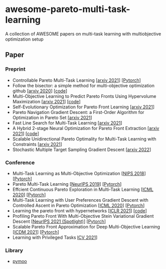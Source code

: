 # awesome-pareto-multi-task-learning
A collection of AWESOME papers on multi-task learning with multiobjective optimization setup

## Paper
### Preprint
 - Controllable Pareto Multi-Task Learning [[arxiv 2021](https://arxiv.org/pdf/2010.06313.pdf)] [[Pytorch](https://openreview.net/attachment?id=5mhViEOQxaV&name=supplementary_material)]
 - Follow the bisector: a simple method for multi-objective optimization github [[arxiv 2020](https://arxiv.org/abs/2007.06937)] [[code](https://github.com/amkatrutsa/edm)]
 - Multi-Objective Learning to Predict Pareto Fronts Using Hypervolume Maximization [[arxiv 2021](https://arxiv.org/pdf/2102.04523.pdf)] [[code](https://github.com/timodeist/multi_objective_learning)]
 - Self-Evolutionary Optimization for Pareto Front Learning [[arxiv 2021](https://arxiv.org/pdf/2110.03461.pdf)]
 - Pareto Navigation Gradient Descent: a First-Order Algorithm for Optimization in Pareto Set [[arxiv 2021](https://arxiv.org/pdf/2110.08713)]
 - Fast Line Search for Multi-Task Learning [[arxiv 2021](https://arxiv.org/abs/2110.00874)]
 - A Hybrid 2-stage Neural Optimization for Pareto Front Extraction [[arxiv 2021](https://arxiv.org/abs/2101.11684)] [[code](https://openreview.net/attachment?id=UOj0MV__Cr&name=supplementary_material)]
 - Scalable Unidirectional Pareto Optimality for Multi-Task Learning with Constraints [[arxiv 2021](https://arxiv.org/abs/2110.15442)]
 - Stochastic Multiple Target Sampling Gradient Descent [[arxiv 2022](https://arxiv.org/abs/2206.01934?fbclid=IwAR0DctSaeZhpvgJeYZO1RNCxCy4DR-PSB65qKOFklALv2rCyUw6W2sNAssw)]

### Conference
 - Multi-Task Learning as Multi-Objective Optimization [[NIPS 2018](https://arxiv.org/pdf/1810.04650.pdf)] [[Pytorch](https://github.com/isl-org/MultiObjectiveOptimization)]
 - Pareto Multi-Task Learning  [[NeurIPS 2019](https://proceedings.neurips.cc/paper/2019/file/685bfde03eb646c27ed565881917c71c-Paper.pdf)] [[Pytorch](https://github.com/Xi-L/ParetoMTL)]
 - Effcient Continuous Pareto Exploration in Multi-Task Learning [[ICML 2020](http://proceedings.mlr.press/v119/ma20a/ma20a.pdf)] [[Pytorch](https://github.com/mit-gfx/ContinuousParetoMTL)]
 - Multi-Task Learning with User Preferences Gradient Descent with Controlled Ascent in Pareto Optimization [[ICML 2020](http://proceedings.mlr.press/v119/mahapatra20a/mahapatra20a.pdf)] [[Pytorch](https://github.com/dbmptr/EPOSearch)]
 - Learning the pareto front with hypernetworks [[ICLR 2021](https://arxiv.org/pdf/2010.04104.pdf)] [[code](https://github.com/AvivNavon/pareto-hypernetworks)]
 - Profiling Pareto Front With Multi-Objective Stein Variational Gradient Descent [[NeurIPS 2021 (Spotlight)](https://proceedings.neurips.cc/paper/2021/file/7bb16972da003e87724f048d76b7e0e1-Paper.pdf)] [[Pytorch](https://github.com/gnobitab/MultiObjectiveSampling)]
 - Scalable Pareto Front Approximation for Deep Multi-Objective Learning [[ICDM 2021](https://128.84.4.13/pdf/2103.13392.pdf)] [[Pytorch](https://github.com/ruchtem/cosmos)]
 - Learning with Privileged Tasks [ICV 2021](https://openaccess.thecvf.com/content/ICCV2021/html/Song_Learning_With_Privileged_Tasks_ICCV_2021_paper.html)] 
### Library
 - [pymoo](https://pymoo.org/)
